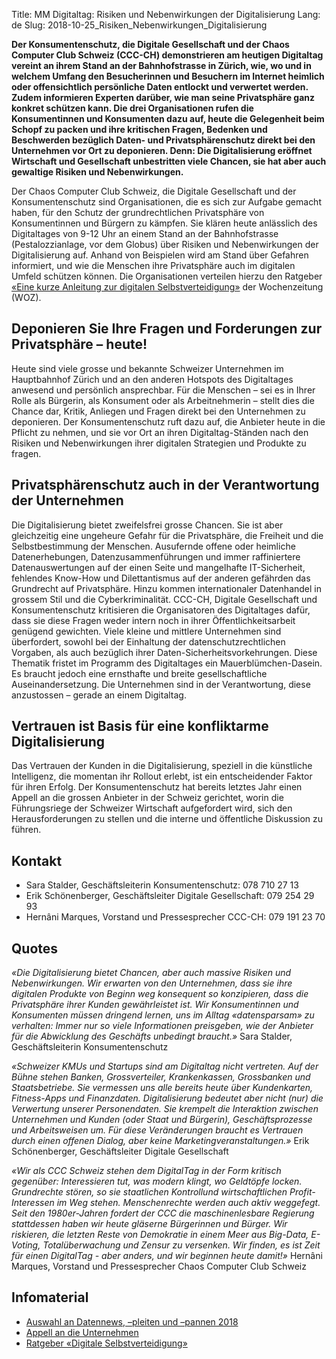 Title: MM Digitaltag: Risiken und Nebenwirkungen der Digitalisierung
Lang: de
Slug: 2018-10-25_Risiken_Nebenwirkungen_Digitalisierung

**Der Konsumentenschutz, die Digitale Gesellschaft und der Chaos Computer Club Schweiz (CCC-CH) demonstrieren am heutigen Digitaltag vereint an ihrem Stand an der Bahnhofstrasse in Zürich, wie, wo und in welchem Umfang den Besucherinnen und Besuchern im Internet heimlich oder offensichtlich persönliche Daten entlockt und verwertet werden. Zudem informieren Experten darüber, wie man seine Privatsphäre ganz konkret schützen kann. Die drei Organisationen rufen die Konsumentinnen und Konsumenten dazu auf, heute die Gelegenheit beim Schopf zu packen und ihre kritischen Fragen, Bedenken und Beschwerden bezüglich Daten- und Privatsphärenschutz direkt bei den Unternehmen vor Ort zu deponieren. Denn: Die Digitalisierung eröffnet Wirtschaft und Gesellschaft unbestritten viele Chancen, sie hat aber auch gewaltige Risiken und Nebenwirkungen.**

Der Chaos Computer Club Schweiz, die Digitale Gesellschaft und der Konsumentenschutz sind Organisationen, die es sich zur Aufgabe gemacht haben, für den Schutz der grundrechtlichen Privatsphäre von Konsumentinnen und Bürgern zu kämpfen. Sie klären heute anlässlich des Digitaltages von 9-12 Uhr an einem Stand an der Bahnhofstrasse (Pestalozzianlage, vor dem Globus) über Risiken und Nebenwirkungen der Digitalisierung auf. Anhand von Beispielen wird am Stand über Gefahren informiert, und wie die Menschen ihre Privatsphäre auch im digitalen Umfeld schützen können. Die Organisationen verteilen hierzu den Ratgeber [«Eine kurze Anleitung zur digitalen Selbstverteidigung»](https://www.konsumentenschutz.ch/sks/content/uploads/2018/10/digi-ratgeber_okt18.pdf) der Wochenzeitung (WOZ).

Deponieren Sie Ihre Fragen und Forderungen zur Privatsphäre – heute!
--

Heute sind viele grosse und bekannte Schweizer Unternehmen im Hauptbahnhof Zürich und an den anderen Hotspots des Digitaltages anwesend und persönlich ansprechbar. Für die Menschen – sei es in Ihrer Rolle als Bürgerin, als Konsument oder als Arbeitnehmerin – stellt dies die Chance dar, Kritik, Anliegen und Fragen direkt bei den Unternehmen zu deponieren. Der Konsumentenschutz ruft dazu auf, die Anbieter heute in die Pflicht zu nehmen, und sie vor Ort an ihren Digitaltag-Ständen nach den Risiken und Nebenwirkungen ihrer digitalen Strategien und Produkte zu fragen.

Privatsphärenschutz auch in der Verantwortung der Unternehmen
--

Die Digitalisierung bietet zweifelsfrei grosse Chancen. Sie ist aber gleichzeitig eine ungeheure Gefahr für die Privatsphäre, die Freiheit und die Selbstbestimmung der Menschen. Ausufernde offene oder heimliche Datenerhebungen, Datenzusammenführungen und immer raffiniertere Datenauswertungen auf der einen Seite und mangelhafte IT-Sicherheit, fehlendes Know-How und Dilettantismus auf der anderen gefährden das Grundrecht auf Privatsphäre. Hinzu kommen internationaler Datenhandel in grossem Stil und die Cyberkriminalität. CCC-CH, Digitale Gesellschaft und Konsumentenschutz kritisieren die Organisatoren des Digitaltages dafür, dass sie diese Fragen weder intern noch in ihrer Öffentlichkeitsarbeit genügend gewichten. Viele kleine und mittlere Unternehmen sind überfordert, sowohl bei der Einhaltung der datenschutzrechtlichen Vorgaben, als auch bezüglich ihrer Daten-Sicherheitsvorkehrungen. Diese Thematik fristet im Programm des Digitaltages ein Mauerblümchen-Dasein. Es braucht jedoch eine ernsthafte und breite gesellschaftliche Auseinandersetzung. Die Unternehmen sind in der Verantwortung, diese anzustossen – gerade an einem Digitaltag.

Vertrauen ist Basis für eine konfliktarme Digitalisierung
--

Das Vertrauen der Kunden in die Digitalisierung, speziell in die künstliche Intelligenz, die momentan ihr Rollout erlebt, ist ein entscheidender Faktor für ihren Erfolg. Der Konsumentenschutz hat bereits letztes Jahr einen Appell an die grossen Anbieter in der Schweiz gerichtet, worin die Führungsriege der Schweizer Wirtschaft aufgefordert wird, sich den Herausforderungen zu stellen und die interne und öffentliche Diskussion zu führen.

Kontakt
--

- Sara Stalder, Geschäftsleiterin Konsumentenschutz: 078 710 27 13<br/>
- Erik Schönenberger, Geschäftsleiter Digitale Gesellschaft: 079 254 29 93<br/>
- Hernâni Marques, Vorstand und Pressesprecher CCC-CH: 079 191 23 70

Quotes
--

*«Die Digitalisierung bietet Chancen, aber auch massive Risiken und Nebenwirkungen. Wir erwarten von den Unternehmen, dass sie ihre digitalen Produkte von Beginn weg konsequent so konzipieren, dass die Privatsphäre ihrer Kunden gewährleistet ist. Wir Konsumentinnen und Konsumenten müssen dringend lernen, uns im Alltag «datensparsam» zu verhalten: Immer nur so viele Informationen preisgeben, wie der Anbieter für die Abwicklung des Geschäfts unbedingt braucht.»* Sara Stalder, Geschäftsleiterin Konsumentenschutz

*«Schweizer KMUs und Startups sind am Digitaltag nicht vertreten. Auf der Bühne stehen Banken, Grossverteiler, Krankenkassen, Grossbanken und Staatsbetriebe. Sie vermessen uns alle bereits heute über Kundenkarten, Fitness-Apps und Finanzdaten. Digitalisierung bedeutet aber nicht (nur) die Verwertung unserer Personendaten. Sie krempelt die Interaktion zwischen Unternehmen und Kunden (oder Staat und Bürgerin), Geschäftsprozesse und Arbeitsweisen um. Für diese Veränderungen braucht es Vertrauen durch einen offenen Dialog, aber keine Marketingveranstaltungen.»* Erik Schönenberger, Geschäftsleiter Digitale Gesellschaft

*«Wir als CCC Schweiz stehen dem DigitalTag in der Form kritisch gegenüber: Interessieren tut, was modern klingt, wo Geldtöpfe locken. Grundrechte stören, so sie staatlichen Kontrollund wirtschaftlichen Profit-Interessen im Weg stehen. Menschenrechte werden auch aktiv weggefegt. Seit den 1980er-Jahren fordert der CCC die maschinenlesbare Regierung stattdessen haben wir heute gläserne Bürgerinnen und Bürger. Wir riskieren, die letzten Reste von Demokratie in einem Meer aus Big-Data, E-Voting, Totalüberwachung und Zensur zu versenken. Wir finden, es ist Zeit für einen DigitalTag - aber anders, und wir beginnen heute damit!»* Hernâni Marques, Vorstand und Pressesprecher Chaos Computer Club Schweiz

Infomaterial
--

- [Auswahl an Datennews, –pleiten und –pannen 2018](https://www.konsumentenschutz.ch/sks/content/uploads/2018/10/18_10_Datennews-und-Pannen-2018.pdf)<br/>
- [Appell an die Unternehmen](https://www.konsumentenschutz.ch/sks/content/uploads/2017/11/17_11_15_Appell_Digitaltag.pdf)<br/>
- [Ratgeber «Digitale Selbstverteidigung»](https://www.konsumentenschutz.ch/sks/content/uploads/2018/10/digi-ratgeber_okt18.pdf)<br/>
